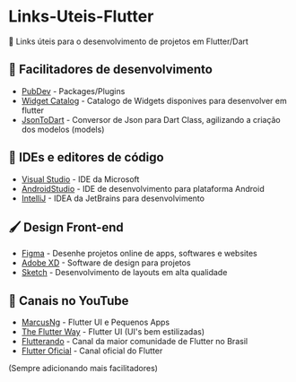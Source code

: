 # Links-Uteis-Flutter

📎 Links úteis para o desenvolvimento de projetos em Flutter/Dart 

## 🔧 Facilitadores de desenvolvimento
* [PubDev](https://pub.dev/) - Packages/Plugins
* [Widget Catalog](https://flutter.dev/docs/development/ui/widgets) - Catalogo de Widgets disponives para desenvolver em flutter
* [JsonToDart](https://javiercbk.github.io/json_to_dart/) - Conversor de Json para Dart Class, agilizando a criação dos modelos (models)

## 📝 IDEs e editores de código
* [Visual Studio](https://visualstudio.microsoft.com/pt-br/vs/) - IDE da Microsoft
* [AndroidStudio](https://developer.android.com/studio) - IDE de desenvolvimento para plataforma Android
* [IntelliJ]() - IDEA da JetBrains para desenvolvimento

## 🖌 Design Front-end
* [Figma](https://www.figma.com/) - Desenhe projetos online de apps, softwares e websites
* [Adobe XD](https://www.adobe.com/br/products/xd.html) - Software de design para projetos 
* [Sketch](https://www.sketch.com/) - Desenvolvimento de layouts em alta qualidade

## 🎥 Canais no YouTube
* [MarcusNg](https://www.youtube.com/channel/UC6Dy0rQ6zDnQuHQ1EeErGUA) - Flutter UI e Pequenos Apps
* [The Flutter Way](https://www.youtube.com/channel/UCJm7i4g4z7ZGcJA_HKHLCVw/featured) - Flutter UI (UI's bem estilizadas)
* [Flutterando](https://www.youtube.com/user/jacobaraujo7) - Canal da maior comunidade de Flutter no Brasil
* [Flutter Oficial](https://www.youtube.com/c/flutterdev/videos) - Canal oficial do Flutter

(Sempre adicionando mais facilitadores)
